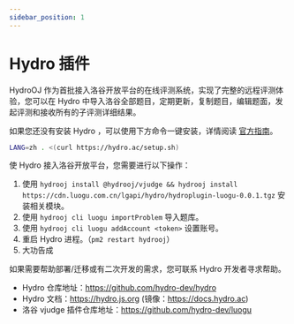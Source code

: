```yaml
---
sidebar_position: 1
---
```


# Hydro 插件

HydroOJ 作为首批接入洛谷开放平台的在线评测系统，实现了完整的远程评测体验，您可以在 Hydro 中导入洛谷全部题目，定期更新，复制题目，编辑题面，发起评测和接收所有的子评测详细结果。

如果您还没有安装 Hydro ，可以使用下方命令一键安装，详情阅读 [官方指南](https://docs.hydro.ac/docs/install/)。

```sh
LANG=zh . <(curl https://hydro.ac/setup.sh)
```

使 Hydro 接入洛谷开放平台，您需要进行以下操作：

1. 使用 `hydrooj install @hydrooj/vjudge && hydrooj install https://cdn.luogu.com.cn/lgapi/hydro/hydroplugin-luogu-0.0.1.tgz` 安装相关模块。
2. 使用 `hydrooj cli luogu importProblem` 导入题库。
3. 使用 `hydrooj cli luogu addAccount <token>` 设置账号。
4. 重启 Hydro 进程。（`pm2 restart hydrooj`）
5. 大功告成

如果需要帮助部署/迁移或有二次开发的需求，您可联系 Hydro 开发者寻求帮助。

- Hydro 仓库地址：https://github.com/hydro-dev/hydro
- Hydro 文档：https://hydro.js.org (镜像：https://docs.hydro.ac)
- 洛谷 vjudge 插件仓库地址：https://github.com/hydro-dev/luogu
